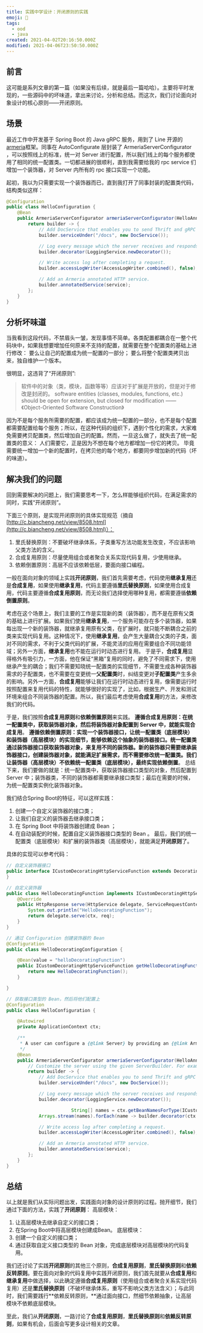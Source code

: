 ```yaml
---
title: 实践中学设计：开闭原则的实践
emoji: 👮
tags: 
  - ood
  - java
created: 2021-04-02T20:16:50.000Z
modified: 2021-04-06T23:50:50.000Z
---
```


## 前言

这可能是系列文章的第一篇（如果没有后续，就是最后一篇哈哈）。主要将平时发现的，一些源码中的坏味道，拿出来讨论，分析和总结。而这次，我们讨论面向对象设计的核心原则——开闭原则。

## 场景

最近工作中开发基于 Spring Boot 的 Java gRPC 服务，用到了 Line 开源的[armeria](https://github.com/line/armeria)框架。同事在 AutoConfigurate 层封装了 ArmeriaServerConfigurator ，可以按照线上的标准，统一对 Server 进行配置，所以我们线上的每个服务都使用了相同的统一配置类。一切都进展的很顺利，直到我需要给我的 rpc service 们增加一个装饰器，对 Server 内所有的 rpc 接口实现一个功能。

起初，我以为只需要实现一个装饰器而已，直到我打开了同事封装的配置类代码，结构类似这样：

```java
@Configuration
public class HelloConfiguration {
    @Bean
    public ArmeriaServerConfigurator armeriaServerConfigurator(HelloAnnotatedService service) {
        return builder -> {
            // Add DocService that enables you to send Thrift and gRPC requests from web browser.
            builder.serviceUnder("/docs", new DocService());

            // Log every message which the server receives and responds.
            builder.decorator(LoggingService.newDecorator());

            // Write access log after completing a request.
            builder.accessLogWriter(AccessLogWriter.combined(), false);

            // Add an Armeria annotated HTTP service.
            builder.annotatedService(service);
        };
    }
}
```

## 分析坏味道

当我看到这段代码，不禁眉头一皱，发现事情不简单。各类配置都耦合在一整个代码块中，如果我想要增加任何原来不支持的配置，就需要在整个配置类的基础上进行修改：
要么让自己的配置成为统一配置的一部分；
要么将整个配置类拷贝出来，独自维护一个版本。

很明显，这违背了“开闭原则”:

> 软件中的对象（类，模块，函数等等）应该对于扩展是开放的，但是对于修改是封闭的。
software entities (classes, modules, functions, etc.) should be open for extension, but closed for modification
——《Object-Oriented Software Construction》

因为不是每个服务所需要的配置，都应该成为统一配置的一部分，也不是每个配置都需要配置给每个服务；所以，在这种代码的组织下，遇到个性化的需求，大家难免需要拷贝配置类，然后增加自己的配置。然而，一旦这么做了，就失去了统一配置类的意义：
人们需要它，正是因为不想在每个地方都增加一份它的拷贝。
毕竟需要统一增加一个新的配置时，在拷贝他的每个地方，都要同步增加新的代码（坏的味道）。

## 解决我们的问题

回到需要解决的问题上，我们需要思考一下，怎么样能够组织代码，在满足需求的同时，实践“开闭原则”。

下面三个原则，是实现开闭原则的具体实现规范（摘自[http://c.biancheng.net/view/8508.html](http://c.biancheng.net/view/8508.html)）：
1. 里氏替换原则：不要破坏继承体系，子类重写方法功能发生改变，不应该影响父类方法的含义。
2. 合成复用原则：尽量使用组合或者聚合关系实现代码复用，少使用继承。
3. 依赖倒置原则：高层不应该依赖低层，要面向接口编程。

一般在面向对象的领域上实践**开闭原则**，我们首先需要考虑，代码使用**继承复用**还是**合成复用**，如果使用**继承复用**，代码主要遵循**里氏替换原则**，如果使用合成复用，代码主要遵循**合成复用原则**，而无论我们选择使用哪种复用，都需要遵循**依赖倒置原则**。

考虑在这个场景上，我们主要的工作是实现新的类（装饰器），而不是在原有父类的基础上进行扩展。如果我们使用**继承复用**，一个服务可能存在多个装饰器，如果每出现一个新的装饰器，就继承复用原有父类，在扩展时，就只能不断耦合之前的类来实现代码复用。这种情况下，使用**继承复用**，会产生大量耦合父类的子类，面对不同的需求，不利于父类代码的扩展，不能灵活的应用在需要组合不同功能领域；另外一方面，**继承复用**也不能在运行时动态进行复用。
于是乎，**合成复用**显得格外有吸引力，一方面，他在保证“黑箱”复用的同时，避免了不同需求下，使用继承产生的耦合；我们不需要知晓统一配置类的实现细节，不需要生成各种装饰器需求的子配置类，也不需要在变更统一**父配置类**时，纠结变更对**子配置类**产生多余的影响。另外一方面，**合成复用**能够让我们在运行时动态进行复用，像需要运行时按照配置来复用代码的特性，就能够很好的实现了，比如，根据生产、开发和测试环境来组合不同装饰器的配置。所以，我们最后考虑使用**合成复用**的方法，来修改我们的代码。

于是，我们按照**合成复用原则**和**依赖倒置原则**来实践。
**遵循合成复用原则：**在统一配置类中，获取装饰器对象，然后将装饰器对象配置到 Server 中，就能实现**合成复用**。
**遵循依赖倒置原则：**实现一个装饰器接口，让统一配置类（底层模块）和装饰器（高层模块）的实现细节，能够依赖这个抽象的装饰器接口。统一配置类通过装饰器接口获取装饰器对象，来复用不同的装饰器。新的装饰器只需要继承装饰器接口，创建装饰器对象，就能满足扩展需求，而不需要修改统一配置类。我们让装饰器（高层模块）不依赖统一配置类（底层模块），最终实现**依赖倒置**。
总结下来，我们要做的就是：统一配置类中，获取装饰器接口类型的对象，然后配置到 Server 中；装饰器类，不同的装饰器都需要继承接口类型；最后在需要的时候，为统一配置类实例化装饰器对象。

我们结合Spring Boot的特征，可以这样实践：
1. 创建一个自定义装饰器的接口类；
2. 让我们自定义的装饰器去继承接口类；
3. 在 Spring Boot 中将装饰器创建成 Bean ；
4. 在自动装配的时候，配置自定义装饰器接口类型的 Bean 。
最后，我们的统一配置类（底层模块）和扩展的装饰器类（高层模块），就能满足**开闭原则**了。

具体的实现可以参考代码： 

```java
// 自定义装饰器接口
public interface ICustomDecoratingHttpServiceFunction extends DecoratingHttpServiceFunction {
}
```

```java
// 自定义装饰器
public class HelloDecoratingFunction implements ICustomDecoratingHttpServiceFunction {
    @Override
    public HttpResponse serve(HttpService delegate, ServiceRequestContext ctx, HttpRequest req) throws Exception {
        System.out.println("HelloDecoratingFunction");
        return delegate.serve(ctx, req);
    }
}
```

```java
// 通过 Configuration 创建装饰器的 Bean
@Configuration
public class HelloDecoratingConfiguration {

    @Bean(value = "helloDecoratingFunction")
    public ICustomDecoratingHttpServiceFunction getHelloDecoratingFunction() {
        return new HelloDecoratingFunction();
    }

}
```

```java
// 获取接口类型的 Bean，然后将他们配置上
@Configuration
public class HelloConfiguration {

    @Autowired
    private ApplicationContext ctx;

    /**
     * A user can configure a {@link Server} by providing an {@link ArmeriaServerConfigurator} bean.
     */
    @Bean
    public ArmeriaServerConfigurator armeriaServerConfigurator(HelloAnnotatedService service) {
        // Customize the server using the given ServerBuilder. For example:
        return builder -> {
            // Add DocService that enables you to send Thrift and gRPC requests from web browser.
            builder.serviceUnder("/docs", new DocService());

            // Log every message which the server receives and responds.
            builder.decorator(LoggingService.newDecorator());

						String[] names = ctx.getBeanNamesForType(ICustomDecoratingHttpServiceFunction.class);
            Arrays.stream(names).forEach(name -> builder.decorator(ctx.getBean(name, ICustomDecoratingHttpServiceFunction.class)));

            // Write access log after completing a request.
            builder.accessLogWriter(AccessLogWriter.combined(), false);

            // Add an Armeria annotated HTTP service.
            builder.annotatedService(service);
        };
    }
}
```

## 总结

以上就是我们从实际问题出发，实践面向对象的设计原则的过程。抛开细节，我们通过下面的方法，实践了**开闭原则**：
高层模块：
1. 让高层模块去继承自定义的接口类；
2. 在Spring Boot中将高层模块创建成Bean。
底层模块：
1. 创建一个自定义的接口类；
2. 通过获取自定义接口类型的 Bean 对象，完成底层模块对高层模块的代码复用。

我们还讨论了实践**开闭原则**的其他三个原则，**合成复用原则**，**里氏替换原则**和**依赖反转原则**。要在面向对象的代码复用中实践开闭原则，我们首先就要从**合成复用**和**继承复用**中做选择，以此确定遵循**合成复用原则**（使用组合或者聚合关系实现代码复用）还是**里氏替换原则**（不破坏继承体系，重写不影响父类方法含义）；与此同时，我们需要践行**依赖反转原则，**通过面向接口，然细节依赖抽象，让高层模块不依赖底层模块。

至此，我们从**开闭原则**，一路讨论了**合成复用原则**，**里氏替换原则**和**依赖反转原则**，如果有机会，后面会写更多设计相关的文章。